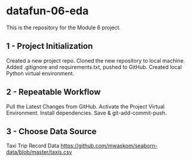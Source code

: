# datafun-06-eda
This is the repository for the Module 6 project.

## 1 - Project Initialization
Created a new project repo.
Cloned the new repository to local machine.
Added .gitignore and requirements.txt, pushed to GitHub.
Created local Python virtual environment.


## 2 - Repeatable Workflow
Pull the Latest Changes from GitHub.
Activate the Project Virtual Environment.
Install dependencies.
Save & git-add-commit-push.

## 3 - Choose Data Source
Taxi Trip Record Data
https://github.com/mwaskom/seaborn-data/blob/master/taxis.csv